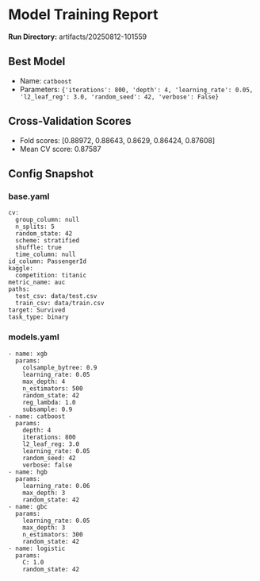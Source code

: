 # Model Training Report

**Run Directory:** artifacts/20250812-101559

## Best Model
- Name: `catboost`
- Parameters: `{'iterations': 800, 'depth': 4, 'learning_rate': 0.05, 'l2_leaf_reg': 3.0, 'random_seed': 42, 'verbose': False}`

## Cross-Validation Scores
- Fold scores: [0.88972, 0.88643, 0.8629, 0.86424, 0.87608]
- Mean CV score: 0.87587

## Config Snapshot
### base.yaml
```competition_name: Titanic
cv:
  group_column: null
  n_splits: 5
  random_state: 42
  scheme: stratified
  shuffle: true
  time_column: null
id_column: PassengerId
kaggle:
  competition: titanic
metric_name: auc
paths:
  test_csv: data/test.csv
  train_csv: data/train.csv
target: Survived
task_type: binary
```

### models.yaml
```models:
- name: xgb
  params:
    colsample_bytree: 0.9
    learning_rate: 0.05
    max_depth: 4
    n_estimators: 500
    random_state: 42
    reg_lambda: 1.0
    subsample: 0.9
- name: catboost
  params:
    depth: 4
    iterations: 800
    l2_leaf_reg: 3.0
    learning_rate: 0.05
    random_seed: 42
    verbose: false
- name: hgb
  params:
    learning_rate: 0.06
    max_depth: 3
    random_state: 42
- name: gbc
  params:
    learning_rate: 0.05
    max_depth: 3
    n_estimators: 300
    random_state: 42
- name: logistic
  params:
    C: 1.0
    random_state: 42
```
